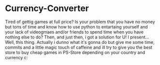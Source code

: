 # Currency-Converter

Tired of gettig games at full price? Is your problem that you have no money but tons of time and know how to use python to entartaing yourself and your lack of videogmaes and/or friends to spend time when you have nothing else to do? Then, and just then, i got a solution for U! I present... Well, this thing. Actually i dunno what it's gonna do but give me some time, commits and a little magic touch of caffeine and ill try to give you the best store to buy cheap games in PS-Store depending on your country and currency c:
